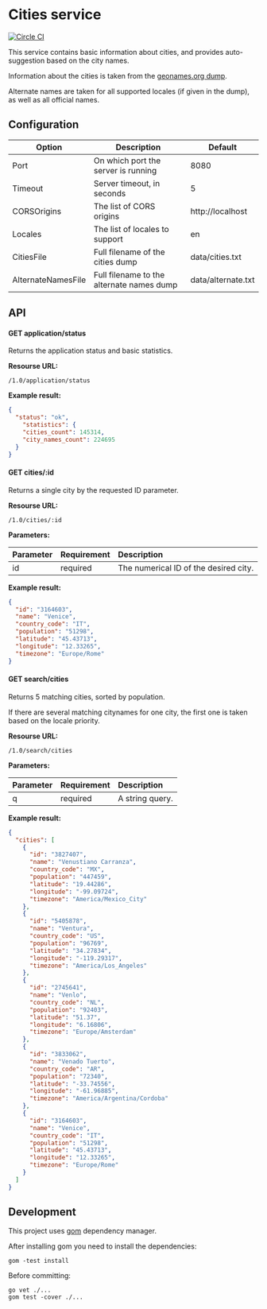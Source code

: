 # Cities service

[![Circle CI](https://circleci.com/gh/lebedev-yury/cities.svg?style=svg&circle-token=025787958f4452dd681fc6bcab3c52fe66a79598)](https://circleci.com/gh/lebedev-yury/cities)

This service contains basic information about cities, and provides
auto-suggestion based on the city names.

Information about the cities is taken from the [geonames.org dump](http://download.geonames.org/export/dump/).

Alternate names are taken for all supported locales (if given in the
dump), as well as all official names.

## Configuration

| Option             | Description                               | Default            |
|--------------------|-------------------------------------------|--------------------|
| Port               | On which port the server is running       | 8080               |
| Timeout            | Server timeout, in seconds                | 5                  |
| CORSOrigins        | The list of CORS origins                  | http://localhost   |
| Locales            | The list of locales to support            | en                 |
| CitiesFile         | Full filename of the cities dump          | data/cities.txt    |
| AlternateNamesFile | Full filename to the alternate names dump | data/alternate.txt |

## API

#### GET application/status

Returns the application status and basic statistics.

**Resourse URL:**

`/1.0/application/status`

**Example result:**

```json
{
  "status": "ok",
    "statistics": {
    "cities_count": 145314,
    "city_names_count": 224695
  }
}
```

#### GET cities/:id

Returns a single city by the requested ID parameter.

**Resourse URL:**

`/1.0/cities/:id`

**Parameters:**

| Parameter | Requirement | Description |
| :--- | :--- | :--- |
| id | required | The numerical ID of the desired city.

**Example result:**

```json
{
  "id": "3164603",
  "name": "Venice",
  "country_code": "IT",
  "population": "51298",
  "latitude": "45.43713",
  "longitude": "12.33265",
  "timezone": "Europe/Rome"
}
```

#### GET search/cities

Returns 5 matching cities, sorted by population.

If there are several matching citynames for one city, the first one is
taken based on the locale priority.

**Resourse URL:**

`/1.0/search/cities`

**Parameters:**

| Parameter | Requirement | Description |
| :--- | :--- | :--- |
| q | required | A string query.

**Example result:**

```json
{
  "cities": [
    {
      "id": "3827407",
      "name": "Venustiano Carranza",
      "country_code": "MX",
      "population": "447459",
      "latitude": "19.44286",
      "longitude": "-99.09724",
      "timezone": "America/Mexico_City"
    },
    {
      "id": "5405878",
      "name": "Ventura",
      "country_code": "US",
      "population": "96769",
      "latitude": "34.27834",
      "longitude": "-119.29317",
      "timezone": "America/Los_Angeles"
    },
    {
      "id": "2745641",
      "name": "Venlo",
      "country_code": "NL",
      "population": "92403",
      "latitude": "51.37",
      "longitude": "6.16806",
      "timezone": "Europe/Amsterdam"
    },
    {
      "id": "3833062",
      "name": "Venado Tuerto",
      "country_code": "AR",
      "population": "72340",
      "latitude": "-33.74556",
      "longitude": "-61.96885",
      "timezone": "America/Argentina/Cordoba"
    },
    {
      "id": "3164603",
      "name": "Venice",
      "country_code": "IT",
      "population": "51298",
      "latitude": "45.43713",
      "longitude": "12.33265",
      "timezone": "Europe/Rome"
    }
  ]
}
```

## Development

This project uses [gom](https://github.com/mattn/gom) dependency manager.

After installing gom you need to install the dependencies:

```
gom -test install
```

Before committing:

```
go vet ./...
gom test -cover ./...
```

